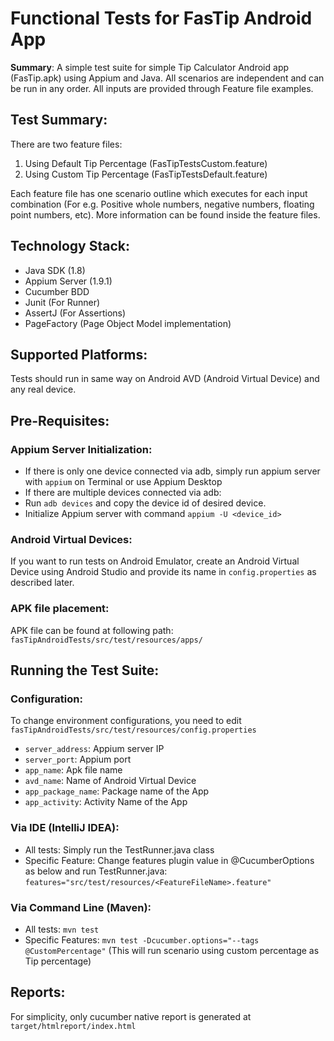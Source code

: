 # Functional Tests for FasTip Android App

**Summary**: 
A simple test suite for simple Tip Calculator Android app (FasTip.apk) using Appium and Java.
All scenarios are independent and can be run in any order. All inputs are provided through Feature file examples.

## Test Summary: ##
There are two feature files:
1. Using Default Tip Percentage (FasTipTestsCustom.feature)
2. Using Custom Tip Percentage (FasTipTestsDefault.feature)

Each feature file has one scenario outline which executes for each input combination (For e.g. Positive whole numbers, negative numbers, floating point numbers, etc). More information can be found inside the feature files.

## Technology Stack:
- Java SDK (1.8)
- Appium Server (1.9.1)
- Cucumber BDD
- Junit (For Runner)
- AssertJ (For Assertions)
- PageFactory (Page Object Model implementation)

## Supported Platforms:
Tests should run in same way on Android AVD (Android Virtual Device) and any real device. 

## Pre-Requisites:
### Appium Server Initialization:
- If there is only one device connected via adb, simply run appium server with ```appium``` on Terminal or use Appium Desktop
- If there are multiple devices connected via adb:
- Run ```adb devices``` and copy the device id of desired device.
- Initialize Appium server with command ```appium -U <device_id>```

### Android Virtual Devices:
If you want to run tests on Android Emulator, create an Android Virtual Device using Android Studio and provide its name in ```config.properties``` as described later.

### APK file placement:
APK file can be found at following path: ```fasTipAndroidTests/src/test/resources/apps/```

## Running the Test Suite:

### Configuration:
To change environment configurations, you need to edit ```fasTipAndroidTests/src/test/resources/config.properties```
- ```server_address```: Appium server IP
- ```server_port```: Appium port
- ```app_name```: Apk file name
- ```avd_name```: Name of Android Virtual Device
- ```app_package_name```: Package name of the App
- ```app_activity```: Activity Name of the App

### Via IDE (IntelliJ IDEA):
- All tests: Simply run the TestRunner.java class
- Specific Feature: Change features plugin value in @CucumberOptions as below and run TestRunner.java: ```features="src/test/resources/<FeatureFileName>.feature"```

### Via Command Line (Maven):
- All tests: ```mvn test```
- Specific Features: ```mvn test -Dcucumber.options="--tags @CustomPercentage"``` (This will run scenario using custom percentage as Tip percentage)

## Reports:
For simplicity, only cucumber native report is generated at ```target/htmlreport/index.html```

